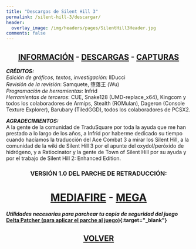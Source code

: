 ```yaml
---
title: "Descargas de Silent Hill 3"
permalink: /silent-hill-3/descargar/
header:
  overlay_image: /img/headers/pages/SilentHill3Header.jpg
comments: false
---
```

<h2 style="text-align: center;"><strong><a href="/silent-hill-3/informacion/">INFORMACIÓN</a> - <a href="/silent-hill-3/descargar/">DESCARGAS</a> - <a href="/silent-hill-3/capturas/">CAPTURAS</a></strong></h2>

_**CRÉDITOS:**_  
_Edición de gráficos, textos, investigación:_ IlDucci  
_Revisión de la revisión_: Samquete, 堕落王 (Wu)  
_Programación de herramientas_: Infrid  
_Herramientas de terceros_: CUE, Snake128 (UMD-replace_x64), Kingcom y 
todos los colaboradores de Armips, Stealth (ROMulan), Dageron (Console 
Texture Explorer), Barubary (TiledGGD), todos los colaboradores de PCSX2.

_**AGRADECIMIENTOS:**_  
A la gente de la comunidad de TraduSquare por toda la ayuda que me han 
prestado a lo largo de los años, a Infrid por haberme dedicado su tiempo 
cuando hacíamos la traducción del Ace Combat 3 a mirar los Silent Hill, 
a la comunidad de la wiki de Silent Hill 3 por el apunte del oxydol/peróxido 
de hidrógeno, y a Ratiocinator y la gente de Town of Silent Hill por su 
ayuda y por el trabajo de Silent Hill 2: Enhanced Edition.

<h3 style="text-align: center;">VERSIÓN 1.0 DEL PARCHE DE RETRADUCCIÓN:</h3>

<h1 style="text-align: center;"><strong><a href="https://www.mediafire.com/file/g4hdjxkp1hldt5e/SH3-REVISION-TTV-V1.0.7z/file" target="_blank">MEDIAFIRE</a> - <a href="https://mega.nz/file/NEkXnLpB#lhCP_bWR_j2zxFTNHxkSK11U0AsfTOiMZx2TUGZ5g9U" target="_blank">MEGA</a></strong></h1>


_**Utilidades necesarias para parchear tu copia de seguridad del juego**_  
**[Delta Patcher (para aplicar el parche al juego)](https://github.com/marco-calautti/DeltaPatcher/releases){:target="_blank"}**

<h2 style="text-align: center;"><a href="/silent-hill-3/"><strong>VOLVER</strong></a></h2>


